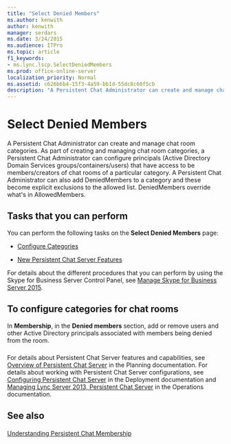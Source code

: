 ```yaml
---
title: "Select Denied Members"
ms.author: kenwith
author: kenwith
manager: serdars
ms.date: 3/24/2015
ms.audience: ITPro
ms.topic: article
f1_keywords:
- ms.lync.lscp.SelectDeniedMembers
ms.prod: office-online-server
localization_priority: Normal
ms.assetid: c626b6b4-15f3-4a59-bb1d-55dc8c60f5cb
description: "A Persistent Chat Administrator can create and manage chat room categories. As part of creating and managing chat room categories, a Persistent Chat Administrator can configure principals (Active Directory Domain Services groups/containers/users) that have access to be members/creators of chat rooms of a particular category. A Persistent Chat Administrator can also add DeniedMembers to a category and these become explicit exclusions to the allowed list. DeniedMembers override what's in AllowedMembers."
---
```


# Select Denied Members
 
A Persistent Chat Administrator can create and manage chat room categories. As part of creating and managing chat room categories, a Persistent Chat Administrator can configure principals (Active Directory Domain Services groups/containers/users) that have access to be members/creators of chat rooms of a particular category. A Persistent Chat Administrator can also add DeniedMembers to a category and these become explicit exclusions to the allowed list. DeniedMembers override what's in AllowedMembers.
  
## Tasks that you can perform

You can perform the following tasks on the **Select Denied Members** page:
  
- [Configure Categories](http://technet.microsoft.com/library/4547f514-f0c0-404d-890f-092ddeeac852.aspx)
    
- [New Persistent Chat Server Features](http://technet.microsoft.com/library/c3ec6f33-6261-4bf5-aa31-baa8ab2a87d8.aspx)
    
For details about the different procedures that you can perform by using the Skype for Business Server Control Panel, see [Manage Skype for Business Server 2015](../../manage/manage.md).
  
## To configure categories for chat rooms

In **Membership**, in the **Denied members** section, add or remove users and other Active Directory principals associated with members being denied from the room.
  
### 

For details about Persistent Chat Server features and capabilities, see [Overview of Persistent Chat Server](http://technet.microsoft.com/library/23f7c886-304d-495a-ae70-3cbb44241acd.aspx) in the Planning documentation. For details about working with Persistent Chat Server configurations, see [Configuring Persistent Chat Server](http://technet.microsoft.com/library/d90a4049-b268-4e8e-9f24-0cef08c8d9ed.aspx) in the Deployment documentation and [Managing Lync Server 2013, Persistent Chat Server](http://technet.microsoft.com/library/82befdc6-5d32-45f1-bfd7-aaedffed1ab8.aspx) in the Operations documentation.
  
## See also

#### 

[Understanding Persistent Chat Membership](http://technet.microsoft.com/library/900392d6-6e9f-4dae-93d6-39d7474409ef.aspx)

